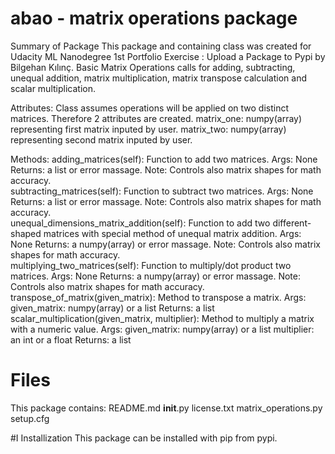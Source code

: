 # abao - matrix operations package

Summary of Package
    This package and containing class was created for Udacity ML Nanodegree 1st Portfolio Exercise : Upload a Package 
    to Pypi by Bilgehan Kılınç.
    Basic Matrix Operations calls for adding, subtracting, unequal addition, matrix multiplication,
    matrix transpose calculation and scalar multiplication.

Attributes:
    Class assumes operations will be applied on two distinct matrices. Therefore 2 attributes are created.
    matrix_one: numpy(array) representing first matrix inputed by user.
    matrix_two: numpy(array) representing second matrix inputed by user.
    
Methods:
    adding_matrices(self):
        Function to add two matrices.
        Args: None
        Returns: a list or error massage.
        Note: Controls also matrix shapes for math accuracy.    
    subtracting_matrices(self):
        Function to subtract two matrices.
        Args: None
        Returns: a list or error massage.
        Note: Controls also matrix shapes for math accuracy.    
    unequal_dimensions_matrix_addition(self):
        Function to add two different-shaped matrices with special method of unequal matrix addition.
        Args: None
        Returns: a numpy(array) or error massage.
        Note: Controls also matrix shapes for math accuracy.  
    multiplying_two_matrices(self):
        Function to multiply/dot product two matrices.
        Args: None
        Returns: a numpy(array) or error massage.
        Note: Controls also matrix shapes for math accuracy.    
    transpose_of_matrix(given_matrix):
        Method to transpose a matrix.
        Args: given_matrix: numpy(array) or a list
        Returns: a list   
    scalar_multiplication(given_matrix, multiplier):
        Method to multiply a matrix with a numeric value.
        Args: given_matrix: numpy(array) or a list
              multiplier: an int or a float
        Returns: a list

# Files
This package contains:
    README.md
    __init__.py
    license.txt
    matrix_operations.py
    setup.cfg

#I Installization
This package can be installed with pip from pypi.